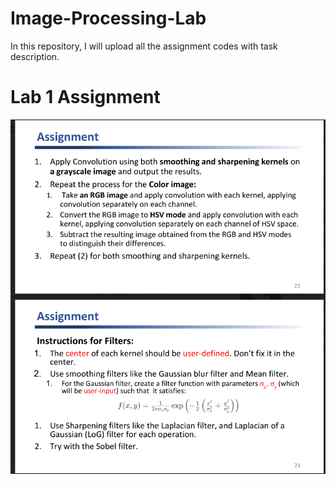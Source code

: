 # Image-Processing-Lab
In this repository, I will upload all the assignment codes with task description.

# Lab 1 Assignment
![Lab 1 assignment](https://github.com/eleusKUET/Image-Processing-Lab/blob/main/Screenshot%202024-03-10%20234545.png)
